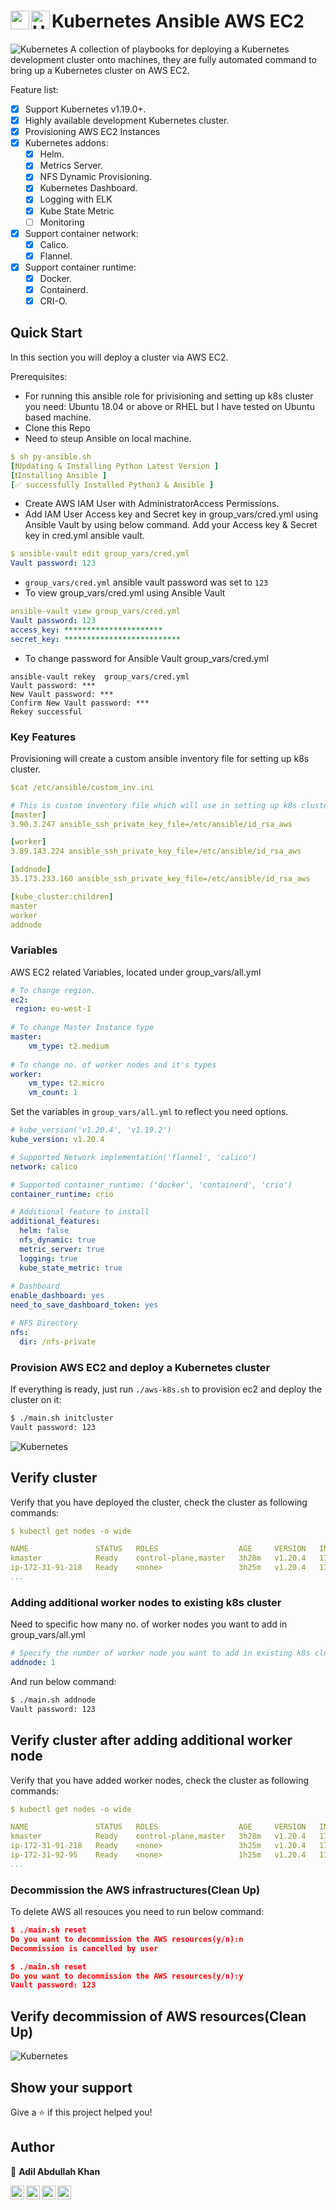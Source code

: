 # Kubernetes Ansible AWS EC2 <img align="left" width="30px" src="https://raw.githubusercontent.com/khann-adill/khann-adill/master/Tools_icons/aws.png"/> <img align="left" alt="Unix" width="30px" src="https://raw.githubusercontent.com/khann-adill/khann-adill/master/Tools_icons/Ansible.png" />

![Kubernetes](.script/kubernetes-logo-color.png)
A collection of playbooks for deploying a Kubernetes development cluster onto machines, they are fully automated command to bring up a Kubernetes cluster on AWS EC2.

Feature list:
- [x] Support Kubernetes v1.19.0+.
- [x] Highly available development Kubernetes cluster.
- [x] Provisioning AWS EC2 Instances
- [x] Kubernetes addons:
  - [x] Helm.
  - [x] Metrics Server.
  - [x] NFS Dynamic Provisioning. 
  - [x] Kubernetes Dashboard.
  - [x] Logging with ELK
  - [x] Kube State Metric
  - [ ] Monitoring
- [x] Support container network:
  - [x] Calico.
  - [x] Flannel.
- [x] Support container runtime:
  - [x] Docker.
  - [x] Containerd.
  - [x] CRI-O.

## Quick Start
In this section you will deploy a cluster via AWS EC2.

Prerequisites:
* For running this ansible role for privisioning and setting up k8s cluster you need: Ubuntu 18.04 or above or RHEL but I have tested on Ubuntu based machine.
* Clone this Repo
* Need to steup Ansible on local machine.

```yml
$ sh py-ansible.sh
[❗️Updating & Installing Python Latest Version ]
[❗️Installing Ansible ]
[✅ successfully Installed Python3 & Ansible ]
```
* Create AWS IAM User with AdministratorAccess Permissions.
* Add IAM User Access key and Secret key in group_vars/cred.yml using Ansible Vault by using below command.
 Add your Access key & Secret key in cred.yml ansible vault.
 
 ```yml
 $ ansible-vault edit group_vars/cred.yml
 Vault password: 123
 ```
* `group_vars/cred.yml` ansible vault password was set to `123`
* To view group_vars/cred.yml using Ansible Vault
```yml
ansible-vault view group_vars/cred.yml
Vault password: 123
access_key: **********************
secret_key: **************************
```
* To change password for Ansible Vault group_vars/cred.yml
```
ansible-vault rekey  group_vars/cred.yml
Vault password: ***
New Vault password: ***
Confirm New Vault password: ***
Rekey successful
```

### Key Features
Provisioning will create a custom ansible inventory file for setting up k8s cluster.
```yml
$cat /etc/ansible/custom_inv.ini

# This is custom inventory file which will use in setting up k8s cluster
[master]
3.90.3.247 ansible_ssh_private_key_file=/etc/ansible/id_rsa_aws

[worker]
3.89.143.224 ansible_ssh_private_key_file=/etc/ansible/id_rsa_aws

[addnode]
35.173.233.160 ansible_ssh_private_key_file=/etc/ansible/id_rsa_aws

[kube_cluster:children]
master
worker
addnode
```

### Variables
AWS EC2 related Variables, located under group_vars/all.yml
```yml
# To change region.
ec2:
 region: eu-west-1
 
# To change Master Instance type
master:
    vm_type: t2.medium
    
# To change no. of worker nodes and it's types
worker:
    vm_type: t2.micro
    vm_count: 1
```

Set the variables in `group_vars/all.yml` to reflect you need options.
```yml
# kube_version('v1.20.4', 'v1.19.2')
kube_version: v1.20.4

# Supported Network implementation('flannel', 'calico')
network: calico

# Supported container_runtime: ('docker', 'containerd', 'crio')
container_runtime: crio

# Additional feature to install
additional_features:
  helm: false
  nfs_dynamic: true
  metric_server: true
  logging: true
  kube_state_metric: true
  
# Dashboard
enable_dashboard: yes
need_to_save_dashboard_token: yes

# NFS Directory
nfs:
  dir: /nfs-private
```
### Provision AWS EC2 and deploy a Kubernetes cluster
If everything is ready, just run `./aws-k8s.sh` to provision ec2 and deploy the cluster on it:
```sh
$ ./main.sh initcluster
Vault password: 123
```

![Kubernetes](.script/ansi%20status%20k8s.PNG)

## Verify cluster
Verify that you have deployed the cluster, check the cluster as following commands:
```yml
$ kubectl get nodes -o wide

NAME               STATUS   ROLES                  AGE     VERSION   INTERNAL-IP    OS-IMAGE           KERNEL-VERSION   CONTAINER-RUNTIME
kmaster            Ready    control-plane,master   3h28m   v1.20.4   172.31.4.27  Ubuntu 20.04.2 LTS   5.4.0-1038-aws   cri-o://1.20.1
ip-172-31-91-218   Ready    <none>                 3h25m   v1.20.4   172.31.13.91 Ubuntu 20.04.2 LTS   5.4.0-1038-aws   cri-o://1.20.1
...
```

### Adding additional worker nodes to existing k8s cluster
Need to specific how many no. of worker nodes you want to add in group_vars/all.yml
```yml
# Specify the number of worker node you want to add in existing k8s cluster
addnode: 1
```
And run below command:
```sh
$ ./main.sh addnode
Vault password: 123
```

## Verify cluster after adding additional worker node
Verify that you have added worker nodes, check the cluster as following commands:
```yml
$ kubectl get nodes -o wide

NAME               STATUS   ROLES                  AGE     VERSION   INTERNAL-IP    OS-IMAGE           KERNEL-VERSION   CONTAINER-RUNTIME
kmaster            Ready    control-plane,master   3h28m   v1.20.4   172.31.4.27  Ubuntu 20.04.2 LTS   5.4.0-1038-aws   cri-o://1.20.1
ip-172-31-91-218   Ready    <none>                 3h25m   v1.20.4   172.31.13.91 Ubuntu 20.04.2 LTS   5.4.0-1038-aws   cri-o://1.20.1
ip-172-31-92-95    Ready    <none>                 1h25m   v1.20.4   172.31.25.10 Ubuntu 20.04.2 LTS   5.4.0-1038-aws   cri-o://1.20.1
...
```
### Decommission the AWS infrastructures(Clean Up)
To delete AWS all resouces you need to run below command:
```json
$ ./main.sh reset
Do you want to decommission the AWS resources(y/n):n
Decommission is cancelled by user

$ ./main.sh reset
Do you want to decommission the AWS resources(y/n):y
Vault password: 123
```
## Verify decommission of AWS resources(Clean Up)
![Kubernetes](.script/decommission.PNG)

## Show your support

Give a ⭐️ if this project helped you!

## Author

👤 **Adil Abdullah Khan**

[<img align="left" alt="LinkedIn" width="22px" src="https://cdn.jsdelivr.net/npm/simple-icons@v3/icons/linkedin.svg" />][linkedin]
[<img align="left" alt="facebook" width="22px" src="https://cdn.jsdelivr.net/npm/simple-icons@3.3.0/icons/facebook.svg" />][facebook]
[<img align="left" alt="Twitter" width="22px" src="https://cdn.jsdelivr.net/npm/simple-icons@v3/icons/twitter.svg" />][twitter]
[<img align="left" alt="Instagram" width="22px" src="https://cdn.jsdelivr.net/npm/simple-icons@v3/icons/instagram.svg" />][instagram]

<br />

[facebook]: https://www.facebook.com/adilabdullah.khan.393
[twitter]: https://twitter.com/adilkhan220496
[instagram]: https://www.instagram.com/khann_adill/
[linkedin]: https://www.linkedin.com/in/adil-abdullah-khan-682075140/

